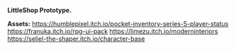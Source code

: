 **LittleShop Prototype.**

**Assets:**
https://humblepixel.itch.io/pocket-inventory-series-5-player-status
https://franuka.itch.io/rpg-ui-pack
https://limezu.itch.io/moderninteriors
https://seliel-the-shaper.itch.io/character-base
